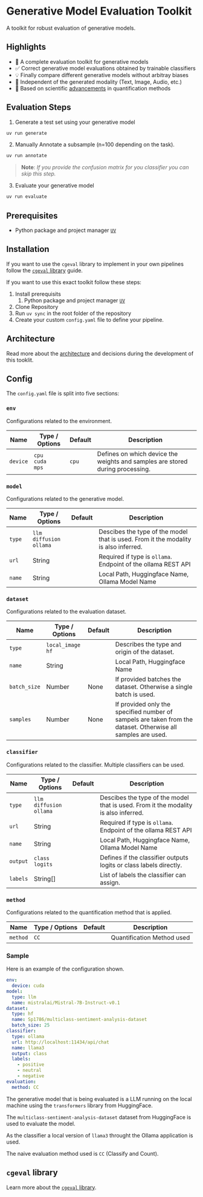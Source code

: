 # Generative Model Evaluation Toolkit

A toolkit for robust evaluation of generative models.

## Highlights

- 🚀 A complete evaluation toolkit for generative models
- ✅ Correct generative model evaluations obtained by trainable classifiers 
- 💡 Finally compare different generative models without arbitray biases
- 📱 Independent of the generated modality (Text, Image, Audio, etc.)
- 🔬 Based on scientific [advancements](https://ojs.aaai.org/index.php/ICWSM/article/view/31411) in quantification methods

## Evaluation Steps

1. Generate a test set using your generative model
```bash
uv run generate
```
2. Manually Annotate a subsample (n=100 depending on the task).
```bash
uv run annotate
```
> **Note**: *If you provide the confusion matrix for you classifier you can skip this step.*
3. Evaluate your generative model
```bash
uv run evaluate
```


## Prerequisites

- Python package and project manager [`UV`](https://github.com/astral-sh/uv)

## Installation

If you want to use the `cgeval` library to implement in your own pipelines follow the [`cgeval` library](#cgeval-library) guide.

If you want to use this exact toolkit follow these steps:

1. Install prerequisits
   1. Python package and project manager [`UV`](https://github.com/astral-sh/uv)
2. Clone Repository
3. Run `uv sync` in the root folder of the repository
4. Create your custom `config.yaml` file to define your pipeline.

## Architecture

Read more about the [architecture](./docs/architecture.md) and decisions during the development of this tooklit.

## Config

The `config.yaml` file is split into five sections:

### `env`
Configurations related to the environment.

|Name|Type / Options|Default|Description|
|-|-|-|-|
|`device`|`cpu`</br>`cuda`</br>`mps`|`cpu`|Defines on which device the weights and samples are stored during processing.|

### `model`
Configurations related to the generative model.

|Name|Type / Options|Default|Description|
|-|-|-|-|
|`type`|`llm`</br>`diffusion`</br>`ollama`||Descibes the type of the model that is used. From it the modality is also inferred.|
|`url`|String||Required if type is `ollama`. Endpoint of the ollama REST API|
|`name`|String||Local Path, Huggingface Name, Ollama Model Name|

### `dataset`
Configurations related to the evaluation dataset.

|Name|Type / Options|Default|Description|
|-|-|-|-|
|`type`|`local_image`</br>`hf`||Describes the type and origin of the dataset.|
|`name`|String||Local Path, Huggingface Name|
|`batch_size`|Number|None|If provided batches the dataset. Otherwise a single batch is used.|
|`samples`|Number|None|If provided only the specified number of sampels are taken from the dataset. Otherwise all samples are used.|

### `classifier`
Configurations related to the classifier. 
Multiple classifiers can be used.

|Name|Type / Options|Default|Description|
|-|-|-|-|
|`type`|`llm`</br>`diffusion`</br>`ollama`||Descibes the type of the model that is used. From it the modality is also inferred.|
|`url`|String||Required if type is `ollama`. Endpoint of the ollama REST API|
|`name`|String||Local Path, Huggingface Name, Ollama Model Name|
|`output`|`class`</br>`logits`||Defines if the classifier outputs logits or class labels directly.|
|`labels`|String[]||List of labels the classifier can assign.|


### `method`
Configurations related to the quantification method that is applied.

|Name|Type / Options|Default|Description|
|-|-|-|-|
|`method`|`CC`||Quantification Method used|

### Sample
Here is an example of the configuration shown.

```yaml
env:
  device: cuda
model:
  type: llm
  name: mistralai/Mistral-7B-Instruct-v0.1
dataset:
  type: hf
  name: Sp1786/multiclass-sentiment-analysis-dataset
  batch_size: 25
classifier:
  type: ollama
  url: http://localhost:11434/api/chat
  name: llama3
  output: class
  labels: 
    - positive
    - neutral
    - negative
evaluation:
  method: CC
```

The generative model that is being evaluated is a LLM running on the local machine using the `transformers` library from HuggingFace.

The `multiclass-sentiment-analysis-dataset` dataset from HuggingFace is used to evaluate the model.

As the classifier a local version of `llama3` throught the Ollama application is used.

The naive evaluation method used is `CC` (Classify and Count).


## `cgeval` library

Learn more about the [`cgeval` library](./package/cgeval/README.md).